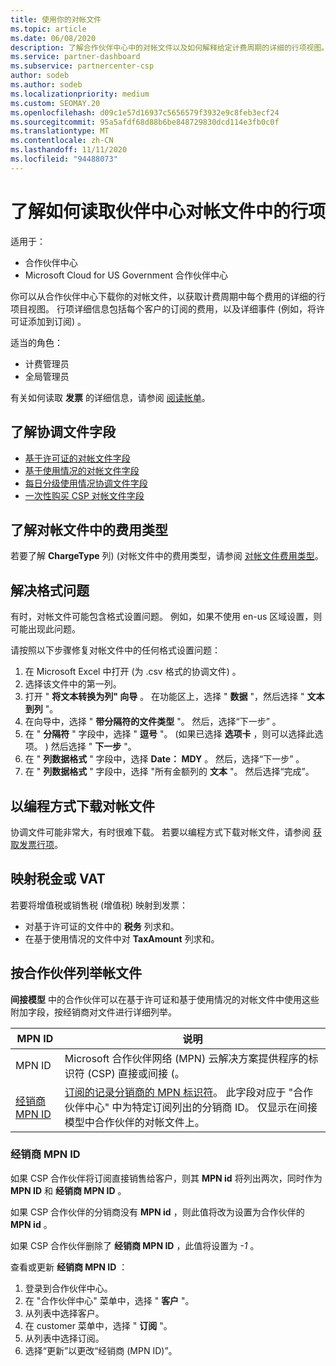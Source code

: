```yaml
---
title: 使用你的对帐文件
ms.topic: article
ms.date: 06/08/2020
description: 了解合作伙伴中心中的对帐文件以及如何解释给定计费周期的详细的行项视图。
ms.service: partner-dashboard
ms.subservice: partnercenter-csp
author: sodeb
ms.author: sodeb
ms.localizationpriority: medium
ms.custom: SEOMAY.20
ms.openlocfilehash: d09c1e57d16937c5656579f3932e9c8feb3ecf24
ms.sourcegitcommit: 95a5afdf68d88b6be848729830dcd114e3fb0c0f
ms.translationtype: MT
ms.contentlocale: zh-CN
ms.lasthandoff: 11/11/2020
ms.locfileid: "94488073"
---
```

# <a name="learn-how-to-read-the-line-items-in-your-partner-center-reconciliation-files"></a>了解如何读取伙伴中心对帐文件中的行项

适用于：

- 合作伙伴中心
- Microsoft Cloud for US Government 合作伙伴中心

你可以从合作伙伴中心下载你的对帐文件，以获取计费周期中每个费用的详细的行项目视图。 行项详细信息包括每个客户的订阅的费用，以及详细事件 (例如，将许可证添加到订阅) 。

适当的角色：

- 计费管理员
- 全局管理员

有关如何读取 **发票** 的详细信息，请参阅 [阅读帐单](read-your-bill.md)。

## <a name="understand-reconciliation-file-fields"></a>了解协调文件字段

- [基于许可证的对帐文件字段](license-based-recon-files.md)
- [基于使用情况的对帐文件字段](usage-based-recon-files.md)
- [每日分级使用情况协调文件字段](daily-rated-usage-recon-files.md)
- [一次性购买 CSP 对帐文件字段](modern-invoice-reconciliation-file.md)

## <a name="understand-charge-types-in-reconciliation-files"></a>了解对帐文件中的费用类型

若要了解 **ChargeType** 列)  (对帐文件中的费用类型，请参阅 [对帐文件费用类型](recon-file-charge-types.md)。

## <a name="fix-formatting-issues"></a>解决格式问题

有时，对帐文件可能包含格式设置问题。 例如，如果不使用 en-us 区域设置，则可能出现此问题。

请按照以下步骤修复对帐文件中的任何格式设置问题：

1. 在 Microsoft Excel 中打开 (为 .csv 格式的协调文件) 。
2. 选择该文件中的第一列。
3. 打开 " **将文本转换为列" 向导** 。 在功能区上，选择 " **数据** "，然后选择 " **文本到列** "。
4. 在向导中，选择 " **带分隔符的文件类型** "。 然后，选择“下一步”  。
5. 在 " **分隔符** " 字段中，选择 " **逗号** "。  (如果已选择 **选项卡** ，则可以选择此选项。 ) 然后选择 " **下一步** "。
6. 在 " **列数据格式** " 字段中，选择 **Date： MDY** 。 然后，选择“下一步”  。
7. 在 " **列数据格式** " 字段中，选择 "所有金额列的 **文本** "。 然后选择“完成”。

## <a name="download-reconciliation-files-programmatically"></a>以编程方式下载对帐文件

协调文件可能非常大，有时很难下载。 若要以编程方式下载对帐文件，请参阅 [获取发票行项](/partner-center/develop/get-invoiceline-items)。

## <a name="map-taxes-or-vat"></a>映射税金或 VAT

若要将增值税或销售税 (增值税) 映射到发票：

- 对基于许可证的文件中的 **税务** 列求和。
- 在基于使用情况的文件中对 **TaxAmount** 列求和。

## <a name="itemize-reconciliation-files-by-partner"></a>按合作伙伴列举帐文件

**间接模型** 中的合作伙伴可以在基于许可证和基于使用情况的对帐文件中使用这些附加字段，按经销商对文件进行详细列举。

| MPN ID | 说明 |
| ------ | ----------- |
| MPN ID | Microsoft 合作伙伴网络 (MPN) 云解决方案提供程序的标识符 (CSP) 直接或间接 (。 |
| [经销商 MPN ID](#reseller-mpn-id) | [订阅的记录分销商的 MPN 标识符](#reseller-mpn-id)。 此字段对应于 "合作伙伴中心" 中为特定订阅列出的分销商 ID。 仅显示在间接模型中合作伙伴的对帐文件上。 |

### <a name="reseller-mpn-id"></a>经销商 MPN ID

如果 CSP 合作伙伴将订阅直接销售给客户，则其 **MPN id** 将列出两次，同时作为 **MPN ID** 和 **经销商 MPN ID** 。

如果 CSP 合作伙伴的分销商没有 **MPN id** ，则此值将改为设置为合作伙伴的 **MPN id** 。

如果 CSP 合作伙伴删除了 **经销商 MPN ID** ，此值将设置为 *-1* 。

查看或更新 **经销商 MPN ID** ：

1. 登录到合作伙伴中心。
2. 在 "合作伙伴中心" 菜单中，选择 " **客户** "。
3. 从列表中选择客户。
4. 在 customer 菜单中，选择 " **订阅** "。
5. 从列表中选择订阅。
6. 选择“更新”以更改“经销商 (MPN ID)”。
